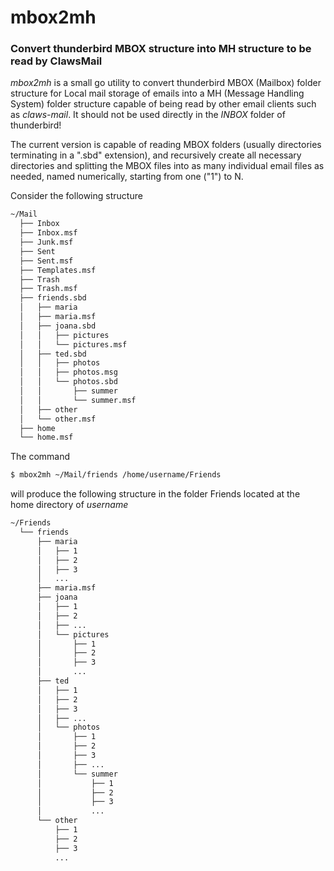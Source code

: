 # mbox2mh


### Convert thunderbird MBOX structure into MH structure to be read by ClawsMail

*mbox2mh* is a small go utility to convert thunderbird MBOX (Mailbox) folder structure for Local mail storage of emails into a MH (Message Handling System) folder structure capable of being read by other email clients such as *claws-mail*. It should not be used directly in the *INBOX* folder of thunderbird!

The current version is capable of reading MBOX folders (usually directories terminating in a  ".sbd" extension), and recursively create all necessary directories and splitting the MBOX files into as many individual email files as needed, named numerically, starting from one ("1") to N.

Consider the following structure

```bash
~/Mail
  ├── Inbox
  ├── Inbox.msf
  ├── Junk.msf
  ├── Sent
  ├── Sent.msf
  ├── Templates.msf
  ├── Trash
  ├── Trash.msf
  ├── friends.sbd
  │   ├── maria
  │   ├── maria.msf
  │   ├── joana.sbd
  │   │   ├── pictures
  │   │   └── pictures.msf
  │   ├── ted.sbd
  │   │   ├── photos
  │   │   ├── photos.msg
  │   │   └── photos.sbd
  │   │       ├── summer
  │   │       └── summer.msf
  │   ├── other
  │   └── other.msf
  ├── home
  └── home.msf
```

The command

```bash
$ mbox2mh ~/Mail/friends /home/username/Friends
```

will produce the following structure in the folder Friends located at the home directory of *username*

```bash
~/Friends
  └── friends
      ├── maria
      │   ├── 1
      │   ├── 2
      │   ├── 3
      │   ...
      ├── maria.msf
      ├── joana
      │   ├── 1
      │   ├── 2
      │   ├── ...
      │   └── pictures
      │       ├── 1
      │       ├── 2
      │       ├── 3
      │       ...
      ├── ted
      │   ├── 1
      │   ├── 2
      │   ├── 3
      │   ├── ...
      │   └── photos
      │       ├── 1
      │       ├── 2
      │       ├── 3
      │       ├── ...
      │       └── summer
      │           ├── 1
      │           ├── 2
      │           ├── 3
      │           ...
      └── other
          ├── 1
          ├── 2
          ├── 3
          ...

```
